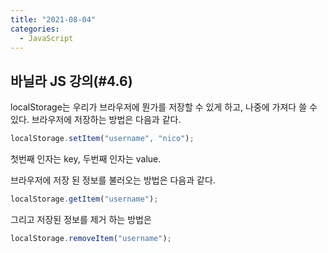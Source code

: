 ```yaml
---
title: "2021-08-04"
categories:
  - JavaScript
---
```


## 바닐라 JS 강의(#4.6)

localStorage는 우리가 브라우저에 뭔가를 저장할 수 있게 하고, 나중에 가져다 쓸 수 있다.
브라우저에 저장하는 방법은 다음과 같다.

```javascript
localStorage.setItem("username", "nico");
```

첫번째 인자는 key, 두번째 인자는 value.

브라우저에 저장 된 정보를 불러오는 방법은 다음과 같다.

```javascript
localStorage.getItem("username");
```

그리고 저장된 정보를 제거 하는 방법은

```javascript
localStorage.removeItem("username");
```
